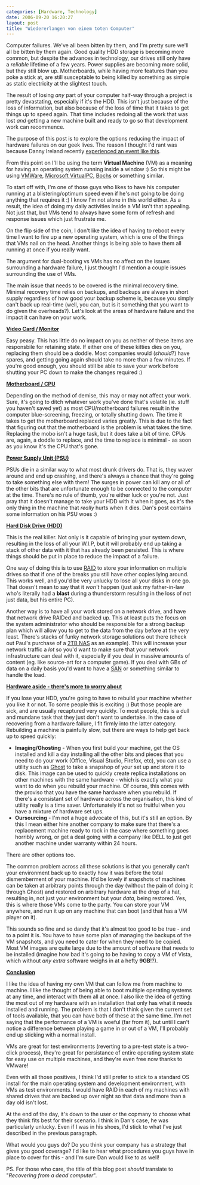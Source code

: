 ```yaml
---
categories: [Hardware, Technology]
date: 2006-09-20 16:20:27
layout: post
title: "Wiedererlangen von einem toten Computer"
---
```

Computer failures. We've all been bitten by them, and I'm pretty sure we'll all be bitten by them again. Good quality HDD storage is becoming more common, but despite the advances in technology, our drives still only have a <em>reliable</em> lifetime of a few years. Power supplies are becoming more solid, but they still blow up. Motherboards, while having more features than you poke a stick at, are still susceptable to being killed by something as simple as static electricity at the slightest touch.

The result of losing <em>any</em> part of your computer half-way through a project is pretty devastating, especially if it's the HDD. This isn't just because of the loss of information, but also because of the loss of time that it takes to get things up to speed again. That time includes redoing all the work that was lost <em>and</em> getting a new machine built and ready to go so that development work can recommence.

The purpose of this post is to explore the options reducing the impact of hardware failures on our geek lives. The reason I thought I'd rant was because Danny Ireland recently <a href="http://www.shiftperception.com/blog/posts/how-to-blow-up-2-computers-in-2-weeksthe-the-ballad-of-the-spare-computer/" title="How to blow up 2 computers in 2 weeks" target="_blank">experienced an event like this</a>.

From this point on I'll be using the term <strong>Virtual Machine</strong> (VM) as a meaning for having an operating system running inside a window :) So this might be using <a href="http://www.vmware.com" title="VMware" target="_blank">VMWare</a>, <a href="http://www.microsoft.com/windowsxp/virtualpc/" title="VirtualPC" target="_blank">Microsoft VirtualPC</a>, <a href="http://bochs.sourceforge.net/" title="Bochs" target="_blank">Bochs</a> or something similar.

To start off with, I'm one of those guys who likes to have his computer running at a blistering/optimum speed even if he's not going to be doing anything that requires it :) I know I'm not alone in this world either. As a result, the idea of doing my daily activities inside a VM isn't that appealing. Not just that, but VMs tend to always have some form of refresh and response issues which just frustrate me.

On the flip side of the coin, I don't like the idea of having to reboot every time I want to fire up a new operating system, which is one of the things that VMs nail on the head. Another things is being able to have them all running at once if you really want.

The argument for dual-booting vs VMs has no affect on the issues surrounding a hardware failure, I just thought I'd mention a couple issues surrounding the use of VMs.

The main issue that needs to be covered is the minimal recovery time. Minimal recovery time relies on backups, and backups are always in short supply regardless of how good your backup scheme is, because you simply can't back up real-time (well, you can, but is it something that you want to do given the overheads?). Let's look at the areas of hardware failure and the impact it can have on your work.

<strong><u>Video Card / Monitor</u></strong>

Easy peasy. This has little do no impact on you as neither of these items are responsbile for retaining state. If either one of these kitties dies on you, replacing them should be a doddle. Most companies would (<em>should</em>?) have spares, and getting going again should take no more than a few minutes. If you're good enough, you should still be able to save your work before shutting your PC down to make the changes required :)

<strong><u>Motherboard / CPU</u></strong>

Depending on the method of demise, this may or may not affect your work. Sure, it's going to ditch whatever work you've done that's volatile (ie. stuff you haven't saved yet) as most CPU/motherboard failures result in the computer blue-screening, freezing, or totally shutting down. The time it takes to get the motherboard replaced varies greatly. This is due to the fact that figuring out that the motherboard is the problem is what takes the time. Replacing the mobo isn't a huge task, but it does take a bit of time. CPUs are, again, a doddle to replace, and the time to replace is minimal - as soon as you know it's the CPU that's gone.

<strong><u>Power Supply Unit (PSU)</u></strong>

PSUs die in a similar way to what most drunk drivers do. That is, they waver around and end up crashing, and there's always a chance that they're going to take something else with them! The surges in power can kill any or all of the other bits that are unfortunate enough to be connected to the computer at the time. There's no rule of thumb, you're either luck or you're not. Just pray that it doesn't manage to take your HDD with it when it goes, as it's the only thing in the machine that <em>really</em> hurts when it dies. Dan's post contains some information on his PSU woes :)

<strong><u>Hard Disk Drive (HDD)</u></strong>

This is the real killer. Not only is it capable of bringing your system down, resulting in the loss of all your W.I.P, but it will probably end up taking a stack of other data with it that has already been persisted. This is where things should be put in place to reduce the impact of a failure.

One way of doing this is to use <a href="http://en.wikipedia.org/wiki/Redundant_array_of_independent_disks" title="RAID" target="_blank">RAID</a> to store your information on multiple drives so that if one of the breaks you still have other copies lying around. This works well, and you'd be very unlucky to lose all your disks in one go. That doesn't mean to say that it <em>won't</em> happen (just ask my father-in-law who's literally had a <strong>blast</strong> during a thunderstorm resulting in the loss of not just data, but his entire PC).

Another way is to have all your work stored on a network drive, and have that network drive RAIDed and backed up. This at least puts the focus on the system administrator who should be responsible for a strong backup plan which will allow you to get to the data from the day before at the very least. There's stacks of funky network storage solutions out there (check out Paul's purchase of a <a href="http://pauleastabrook.spaces.live.com/blog/cns!46B5EF0BB06A216B!216.entry?_c11_blogpart_blogpart=blogview&_c=blogpart#permalink" title="2TB should do" target="_blank">2TB NAS</a> as an example). This will increase your network traffic a <em>lot</em> so you'd want to make sure that your network infrastructure can deal with it, especially if you deal in massive amounts of content (eg. like source-art for a computer game). If you deal with GBs of data on a daily basis you'd want to have a <a href="http://en.wikipedia.org/wiki/Storage_Area_Network" title="Storage Area Network" target="_blank">SAN</a> or something similar to handle the load.

<strong><u>Hardware aside - there's more to worry about</u></strong>

If you lose your HDD, you're going to have to rebuild your machine whether you like it or not. To some people this is exciting :) But those people are sick, and are usually recaptured very quickly. To most people, this is a dull and mundane task that they just don't want to undertake. In the case of recovering from a hardware failure, I fit firmly into the latter category. Rebuilding a machine is painfully slow, but there are ways to help get back up to speed quickly:
<ul><li><strong>Imaging/Ghosting</strong> - When you first build your machine, get the OS installed and kill a day installing all the other bits and pieces that you need to do your work (Office, Visual Studio, Firefox, etc), you can use a utility such as <a href="http://en.wikipedia.org/wiki/Ghost_(software)" title="Ghost" target="_blank">Ghost</a> to take a snapshop of your set up and store it to disk. This image can be used to quickly create replica installations on other machines with the same hardware - which is exactly what you want to do when you rebuild your machine. Of course, this comes with the proviso that you have the same hardware when you rebuild. If there's a consistant set of hardware across the organisation, this kind of utility really is a time saver. Unfortunately it's not so fruitful when you have a mixture of hardware set ups.</li><li><strong>Oursourcing</strong> - I'm not a huge advocate of this, but it's still an option. By this I mean either hire another company to make sure that there's a replacement machine ready to rock in the case where something goes horribly wrong, or get a deal going with a company like DELL to just get another machine under warranty within 24 hours.</li></ul>

There are other options too.

The common problem across all these solutions is that you generally can't your environment back up to exactly how it was before the total dismemberment of your machine. It'd be lovely if snapshots of machines can be taken at arbitrary points through the day (without the pain of doing it through Ghost) and restored on arbitrary hardware at the drop of a hat, resulting in, not just your environment but your <em>data</em>, being restored. Yes, this is where those VMs come to the party. You can store your VM anywhere, and run it up on any machine that can boot (and that has a VM player on it).

This sounds so fine and so dandy that it's almost too good to be true - and to a point it is. You have to have some plan of managing the backups of the VM snapshots, and you need to cater for when they need to be copied. Most VM images are quite large due to the amount of software that needs to be installed (imagine how bad it's going to be having to copy a VM of Vista, which without <em>any extra</em> software weighs in at a hefty <strong>9GB</strong>!?).

<strong><u>Conclusion</u></strong>

I like the idea of having my own VM that can follow me from machine to machine. I like the thought of being able to boot multiple operating systems at any time, and interact with them all at once. I also like the idea of getting the most out of my hardware with an installation that only has what it needs installed and running. The problem is that I don't think given the current set of tools available, that you can have both of these at the same time. I'm not saying that the performance of a VM is woeful (far from it), but until I can't notice a difference between playing a game in or out of a VM, I'll probably end up sticking with a normal install.

VMs are great for test environments (reverting to a pre-test state is a two-click process), they're great for persistance of entire operating system state for easy use on multiple machines, and they're even free now thanks to VMware!

Even with all those positives, I think I'd still prefer to stick to a standard OS install for the main operating system and development environment, with VMs as test environments. I would have RAID in each of my machines with shared drives that are backed up over night so that data and more than a day old isn't lost.

At the end of the day, it's down to the user or the copmany to choose what they think fits best for their scenario. I think in Dan's case, he was particularly unlucky. Even if I was in his shoes, I'd stick to what I've just described in the previous paragraph.

What would you guys do? Do you think your company has a strategy that gives you good coverage? I'd like to hear what procedures you guys have in place to cover for this - and I'm sure Dan would like to as well!

PS. For those who care, the title of this blog post <em>should</em> translate to "<em>Recovering from a dead computer</em>".
